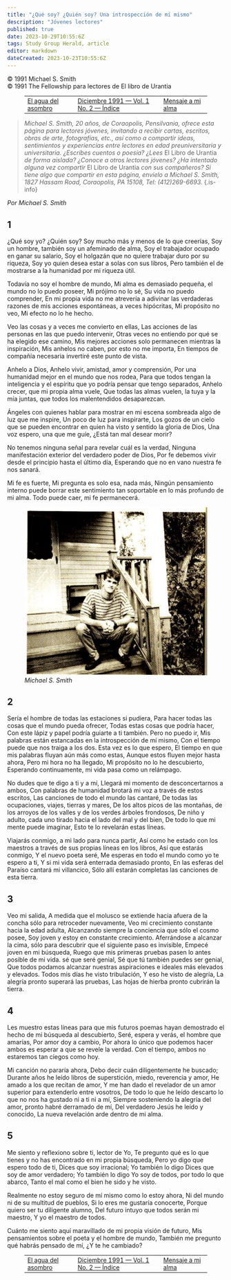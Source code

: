 ```yaml
---
title: "¿Qué soy? ¿Quién soy? Una introspección de mí mismo"
description: "Jóvenes lectores"
published: true
date: 2023-10-29T10:55:6Z
tags: Study Group Herald, article
editor: markdown
dateCreated: 2023-10-23T10:55:6Z
---
```


<p class="v-card v-sheet theme--light grey lighten-3 px-2">© 1991 Michael S. Smith<br>© 1991 The Fellowship para lectores de El libro de Urantia</p>
<figure class="table chapter-navigator">
  <table>
    <tbody>
      <tr>
        <td>
        <a href="/es/article/Wayne_Ferrier/The_Water_of_Astonishment">
          <span class="mdi mdi-arrow-left-drop-circle"></span><span class="pl-2">El agua del asombro</span>
        </a>
        </td>
        <td>
        <a href="/es/index/articles_study_group_herald#diciembre-1991-vol-1-no-2">
          <span class="mdi mdi-book-open-variant"></span><span class="pl-2">Diciembre 1991 — Vol. 1 No. 2 — Índice</span>
        </a>
        </td>
        <td>
        <a href="/es/article/Chilufya_M_K_Thompson/Message_to_my_soul">
          <span class="pr-2">Mensaje a mi alma</span><span class="mdi mdi-arrow-right-drop-circle"></span>
        </a>
        </td>
      </tr>
    </tbody>
  </table>
</figure>



> _Michael S. Smith, 20 años, de Coraopolis, Pensilvania, ofrece esta página para lectores jóvenes, invitando a recibir cartas, escritos, obras de arte, fotografías, etc., así como a compartir ideas, sentimientos y experiencias entre lectores en edad preuniversitaria y universitaria. ¿Escribes cuentos o poesía? ¿Lees_ El Libro de Urantia _de forma aislada? ¿Conoce a otros lectores jóvenes? ¿Ha intentado alguna vez compartir_ El Libro de Urantia _con sus compañeros? Si tiene algo que compartir en esta página, envíelo a Michael S. Smith, 1827 Hassam Road, Coraopolis, PA 15108, Tel: (412)269-6693._
{.is-info}

_Por Michael S. Smith_

## 1

¿Qué soy yo? ¿Quién soy?
Soy mucho más y menos de lo que creerías,
Soy un hombre, también soy un afeminado de alma,
Soy el trabajador ocupado en ganar su salario,
Soy el holgazán que no quiere trabajar duro por su riqueza,
Soy yo quien desea estar a solas con sus libros,
Pero también el de mostrarse a la humanidad por mi riqueza útil.

Todavía no soy el hombre de mundo,
Mi alma es demasiado pequeña, el mundo no lo puedo poseer,
Mi prójimo no lo sé,
Su vida no puedo comprender,
En mi propia vida no me atrevería a adivinar las verdaderas razones de mis acciones espontáneas, a veces hipócritas,
Mi propósito no veo,
Mi efecto no lo he hecho.

Veo las cosas y a veces me convierto en ellas,
Las acciones de las personas en las que puedo intervenir,
Otras veces no entiendo por qué se ha elegido ese camino,
Mis mejores acciones solo permanecen mientras la inspiración,
Mis anhelos no caben, por esto no me importa,
En tiempos de compañía necesaria invertiré este punto de vista.

Anhelo a Dios,
Anhelo vivir, amistad, amor y comprensión,
Por una humanidad mejor en el mundo que nos rodea,
Para que todos tengan la inteligencia y el espíritu que yo podría pensar que tengo separados,
Anhelo crecer, que mi propia alma vuele,
Que todas las almas vuelen, la tuya y la mía juntas, que todos los malentendidos desaparezcan.

Ángeles con quienes hablar para mostrar en mi escena sombreada algo de luz que me inspire,
Un poco de luz para inspirarte,
Los gozos de un cielo que se pueden encontrar en quien ha visto y sentido la gloria de Dios,
Una voz espero, una que me guíe,
¿Está tan mal desear morir?

No tenemos ninguna señal para revelar cuál es la verdad,
Ninguna manifestación exterior del verdadero poder de Dios,
Por fe debemos vivir desde el principio hasta el último día,
Esperando que no en vano nuestra fe nos sanará.

Mi fe es fuerte,
Mi pregunta es solo esa, nada más,
Ningún pensamiento interno puede borrar este sentimiento tan soportable en lo más profundo de mi alma.
Todo puede caer, mi fe permanecerá.

<figure id="Figure_1" class="image urantiapedia">
<img src="/image/article/Study_Group_Herald/Michael_S_Smith.jpg">
<figcaption><em>Michael S. Smith</em></figcaption>
</figure>

## 2

Sería el hombre de todas las estaciones si pudiera,
Para hacer todas las cosas que el mundo pueda ofrecer,
Todas estas cosas que podría hacer,
Con este lápiz y papel podría guiarte a ti también.
Pero no puedo ir,
Mis palabras están estancadas en la introspección de mí mismo,
Con el tiempo puede que nos traiga a los dos.
Esta vez es lo que espero,
El tiempo en que mis palabras fluyan aún más como estas,
Aunque estos fluyen mejor hasta ahora,
Pero mi hora no ha llegado,
Mi propósito no lo he descubierto,
Esperando continuamente, mi vida pasa como un relámpago.

No dudes que te digo a ti y a mí,
Llegará mi momento de desconcertarnos a ambos,
Con palabras de humanidad brotará mi voz a través de estos escritos,
Las canciones de todo el mundo las cantaré,
De todas las ocupaciones, viajes, tierras y mares,
De los altos picos de las montañas, de los arroyos de los valles y de los verdes árboles frondosos,
De niño y adulto, cada uno tirado hacia el lado del mal y del bien,
De todo lo que mi mente puede imaginar,
Esto te lo revelarán estas líneas.

Viajarás conmigo, a mi lado para nunca partir,
Así como he estado con los maestros a través de sus propias líneas en los libros,
Así que estarás conmigo,
Y el nuevo poeta seré,
Me esperas en todo el mundo como yo te espero a ti,
Y si mi vida será enterrada demasiado pronto,
En las esferas del Paraíso cantará mi villancico,
Sólo allí estarán completas las canciones de esta tierra.

## 3

Veo mi salida,
A medida que el molusco se extiende hacia afuera de la concha sólo para retroceder nuevamente,
Veo mi crecimiento constante hacia la edad adulta,
Alcanzando siempre la conciencia que sólo el cosmo posee,
Soy joven y estoy en constante crecimiento.
Aferrándose a alcanzar la cima, sólo para descubrir que el siguiente paso es invisible,
Empecé joven en mi búsqueda,
Ruego que mis primeras pruebas pasen lo antes posible de mi vida.
sé que seré genial,
Sé que tú también puedes ser genial,
Que todos podamos alcanzar nuestras aspiraciones e ideales más elevados y elevados.
Todos mis días he visto tribulación,
Y eso he visto de alegría,
La alegría pronto superará las pruebas,
Las hojas de hierba pronto cubrirán la tierra.

## 4

Les muestro estas líneas para que mis futuros poemas hayan demostrado el hecho de mi búsqueda al descubierto,
Seré, espera y verás, el hombre que amarías,
Por amor doy a cambio,
Por ahora lo único que podemos hacer ambos es esperar a que se revele la verdad.
Con el tiempo, ambos no estaremos tan ciegos como hoy.

Mi canción no pararía ahora,
Debo decir cuán diligentemente he buscado;
Durante años he leído libros de superstición, miedo, reverencia y amor,
He amado a los que recitan de amor,
Y me han dado el revelador de un amor superior para extenderlo entre vosotros,
De todo lo que he leído descarto lo que no nos ha gustado ni a ti ni a mí,
Siempre sosteniendo la alegría del amor, pronto habré derramado de mí,
Del verdadero Jesús he leído y conocido,
La nueva revelación arde dentro de mi alma.

## 5

Me siento y reflexiono sobre ti, lector de Yo,
Te pregunto qué es lo que tienes y no has encontrado en mi propia búsqueda,
Pero yo digo que espero todo de ti,
Dices que soy irracional; Yo también lo digo
Dices que soy de amor verdadero; Yo también lo digo
Yo soy de todos, por todo lo que abarco,
Tanto el mal como el bien he sido y he visto.

Realmente no estoy seguro de mí mismo como lo estoy ahora,
Ni del mundo ni de su multitud de pueblos,
Si lo eres me gustaría conocerte,
Porque quiero ser tu diligente alumno,
Del futuro intuyo que todos serán mi maestro,
Y yo el maestro de todos.

Cuánto me siento aquí maravillado de mi propia visión de futuro,
Mis pensamientos sobre el poeta y el hombre de mundo,
También me pregunto qué habrás pensado de mí,
¿Y te he cambiado?



<figure class="table chapter-navigator">
  <table>
    <tbody>
      <tr>
        <td>
        <a href="/es/article/Wayne_Ferrier/The_Water_of_Astonishment">
          <span class="mdi mdi-arrow-left-drop-circle"></span><span class="pl-2">El agua del asombro</span>
        </a>
        </td>
        <td>
        <a href="/es/index/articles_study_group_herald#diciembre-1991-vol-1-no-2">
          <span class="mdi mdi-book-open-variant"></span><span class="pl-2">Diciembre 1991 — Vol. 1 No. 2 — Índice</span>
        </a>
        </td>
        <td>
        <a href="/es/article/Chilufya_M_K_Thompson/Message_to_my_soul">
          <span class="pr-2">Mensaje a mi alma</span><span class="mdi mdi-arrow-right-drop-circle"></span>
        </a>
        </td>
      </tr>
    </tbody>
  </table>
</figure>
